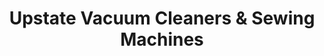 ---
title: "Upstate Vacuum Cleaners & Sewing Machines"
url: /syracuse/upstate-vacuum-cleaners-and-sewing-machines/
shop: vacuum cleaner
---